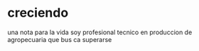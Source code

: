 # creciendo
una nota  para la vida
soy profesional tecnico  en produccion de agropecuaria que bus ca superarse
